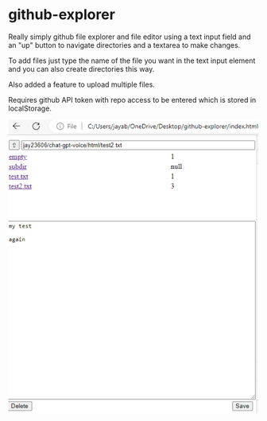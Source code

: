 # github-explorer

Really simply github file explorer and file editor using a text input field and an "up" button to navigate directories and a textarea to make changes.

To add files just type the name of the file you want in the text input element and you can also create directories this way.

Also added a feature to upload multiple files.

Requires github API token with repo access to be entered which is stored in localStorage.

![screenshot](screenshot.png)
